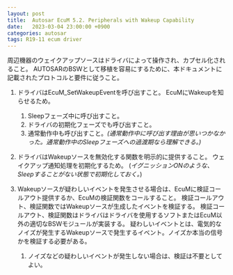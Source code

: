 ```yaml
---
layout: post
title:  Autosar EcuM 5.2. Peripherals with Wakeup Capability
date:   2023-03-04 23:00:00 +0900
categories: autosar
tags: R19-11 ecum driver
---
```


周辺機器のウェイクアップソースはドライバによって操作され、カプセル化されること。
AUTOSARのBSWとして移植を容易にするために、本ドキュメントに記載されたプロトコルと要件に従うこと。

1. ドライバはEcuM_SetWakeupEventを呼び出すこと。
EcuMにWakeupを知らせるため。

   1. Sleepフェーズ中に呼び出すこと。
   1. ドライバの初期化フェーズでも呼び出すこと。
   1. 通常動作中も呼び出すこと。*(通常動作中に呼び出す理由が思いつかなかった。通常動作中のSleepフェーズへの過渡期なら理解できる。)*

1. ドライバはWakeupソースを無効化する関数を明示的に提供すること。
ウェイクアップ通知処理を初期化するため。
(*イグニッションONのような、Sleepすることがない状態で初期化しておく。*)

1. Wakeupソースが疑わしいイベントを発生させる場合は、EcuMに検証コールアウト提供するか、EcuMの検証関数をコールすること。
検証コールアウト、検証関数ではWakeupソースが生成したイベントを検証する。
検証コールアウト、検証関数はドライバはドライバを使用するソフトまたはEcuM以外の適切なBSWモジュールが実装する。
疑わしいイベントとは、電気的なノイズが発生するWakeupソースで発生するイベント。ノイズか本当の信号かを検証する必要がある。

   1. ノイズなどの疑わしいイベントが発生しない場合は、検証は不要としてよい。
